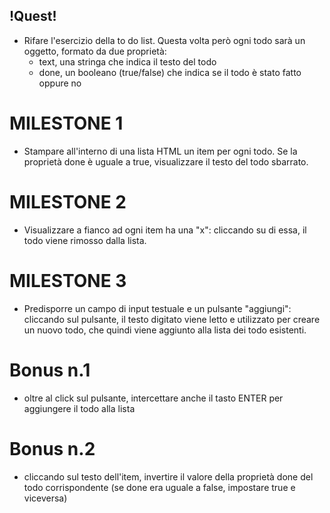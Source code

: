 ## !Quest! ##
- Rifare l'esercizio della to do list. Questa volta però ogni todo sarà un oggetto, formato da due proprietà:
    - text, una stringa che indica il testo del todo
    - done, un booleano (true/false) che indica se il todo è stato fatto oppure no

# MILESTONE 1 #
- Stampare all'interno di una lista HTML un item per ogni todo. Se la proprietà done è uguale a true, visualizzare il testo del todo sbarrato.

# MILESTONE 2 #
- Visualizzare a fianco ad ogni item ha una "x": cliccando su di essa, il todo viene rimosso dalla lista.

# MILESTONE 3 #
- Predisporre un campo di input testuale e un pulsante "aggiungi": cliccando sul pulsante, il testo digitato viene letto e utilizzato per creare un nuovo todo, che quindi viene aggiunto alla lista dei todo esistenti.

# Bonus n.1 #
- oltre al click sul pulsante, intercettare anche il tasto ENTER per aggiungere il todo alla lista

# Bonus n.2 #
- cliccando sul testo dell'item, invertire il valore della proprietà done del todo corrispondente (se done era uguale a false, impostare true e viceversa)